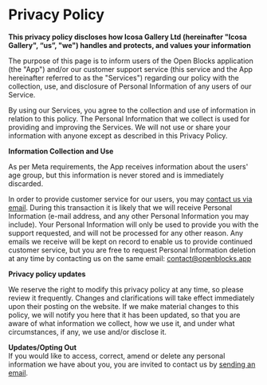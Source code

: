 # Privacy Policy

**This privacy policy discloses how Icosa Gallery Ltd (hereinafter "Icosa Gallery", “us”, "we") handles and protects, and values your information**

The purpose of this page is to inform users of the Open Blocks application (the "App") and/or our customer support service (this service and the App hereinafter referred to as the "Services") regarding our policy with the collection, use, and disclosure of Personal Information of any users of our Service.

By using our Services, you agree to the collection and use of information in relation to this policy. The Personal Information that we collect is used for providing and improving the Services. We will not use or share your information with anyone except as described in this Privacy Policy.

**Information Collection and Use**

As per Meta requirements, the App receives information about the users' age group, but this information is never stored and is immediately discarded.

In order to provide customer service for our users, you may [contact us via email](mailto:contact@openblocks.app). During this transaction it is likely that we will receive Personal Information (e-mail address, and any other Personal Information you may include). Your Personal Information will only be used to provide you with the support requested, and will not be processed for any other reason. Any emails we receive will be kept on record to enable us to provide continued customer service, but you are free to request Personal Information deletion at any time by contacting us on the same email: [contact@openblocks.app](mailto:contact@openblocks.app)

**Privacy policy updates**

We reserve the right to modify this privacy policy at any time, so please review it frequently. Changes and clarifications will take effect immediately upon their posting on the website. If we make material changes to this policy, we will notify you here that it has been updated, so that you are aware of what information we collect, how we use it, and under what circumstances, if any, we use and/or disclose it.

**Updates/Opting Out**\
If you would like to access, correct, amend or delete any personal information we have about you, you are invited to contact us by [sending an email](mailto:contact@openblocks.app).
